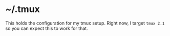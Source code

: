 # ~/.tmux

This holds the configuration for my tmux setup. Right now, I target `tmux 2.1`
so you can expect this to work for that.
